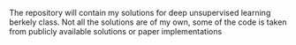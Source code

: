 The repository will contain my solutions for deep unsupervised learning berkely class. Not all the solutions are of my own, some of the code is taken from publicly available solutions or paper implementations
